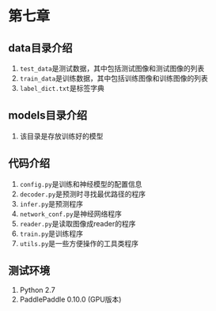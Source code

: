 # 第七章
## data目录介绍
1. `test_data`是测试数据，其中包括测试图像和测试图像的列表
2. `train_data`是训练数据，其中包括训练图像和训练图像的列表
3. `label_dict.txt`是标签字典

## models目录介绍
1. 该目录是存放训练好的模型

## 代码介绍
1. `config.py`是训练和神经模型的配置信息
2. `decoder.py`是预测时寻找最优路径的程序
3. `infer.py`是预测程序
4. `network_conf.py`是神经网络程序
5. `reader.py`是读取图像成reader的程序
6. `train.py`是训练程序
7. `utils.py`是一些方便操作的工具类程序


## 测试环境
1. Python 2.7
2. PaddlePaddle 0.10.0 (GPU版本)